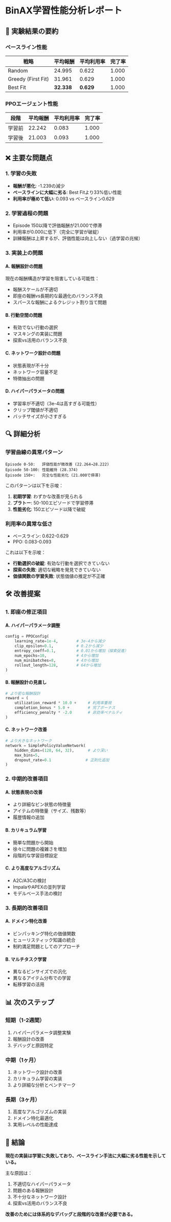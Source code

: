 # BinAX学習性能分析レポート

## 🚨 実験結果の要約

### ベースライン性能
| 戦略 | 平均報酬 | 平均利用率 | 完了率 |
|------|----------|------------|---------|
| Random | 24.995 | 0.622 | 1.000 |
| Greedy (First Fit) | 31.961 | 0.629 | 1.000 |
| Best Fit | **32.338** | **0.629** | 1.000 |

### PPOエージェント性能
| 段階 | 平均報酬 | 平均利用率 | 完了率 |
|------|----------|------------|---------|
| 学習前 | 22.242 | 0.083 | 1.000 |
| 学習後 | 21.003 | 0.093 | 1.000 |

## ❌ 主要な問題点

### 1. **学習の失敗**
- **報酬が悪化**: -1.239の減少
- **ベースラインに大幅に劣る**: Best Fitより33%低い性能
- **利用率が極めて低い**: 0.093 vs ベースライン0.629

### 2. **学習過程の問題**
- Episode 150以降で評価報酬が21.000で停滞
- 利用率が0.000に低下（完全に学習が破綻）
- 訓練報酬は上昇するが、評価性能は向上しない（過学習の兆候）

### 3. **実装上の問題**

#### A. 報酬設計の問題
現在の報酬構造が学習を阻害している可能性：
- 報酬スケールが不適切
- 即座の報酬vs長期的な最適化のバランス不良
- スパースな報酬によるクレジット割り当て問題

#### B. 行動空間の問題
- 有効でない行動の選択
- マスキングの実装に問題
- 探索vs活用のバランス不良

#### C. ネットワーク設計の問題
- 状態表現が不十分
- ネットワーク容量不足
- 特徴抽出の問題

#### D. ハイパーパラメータの問題
- 学習率が不適切（3e-4は高すぎる可能性）
- クリップ閾値が不適切
- バッチサイズが小さすぎる

## 🔍 詳細分析

### 学習曲線の異常パターン
```
Episode 0-50:   評価性能が微改善 (22.264→28.222)
Episode 50-100: 性能維持 (28.374)
Episode 150+:   完全な性能劣化 (21.000で停滞)
```

このパターンは以下を示唆：
1. **初期学習**: わずかな改善が見られる
2. **プラトー**: 50-100エピソードで学習停滞
3. **性能劣化**: 150エピソード以降で破綻

### 利用率の異常な低さ
- ベースライン: 0.622-0.629
- PPO: 0.083-0.093

これは以下を示唆：
- **行動選択の破綻**: 有効な行動を選択できていない
- **探索の失敗**: 適切な戦略を発見できていない
- **価値関数の学習失敗**: 状態価値の推定が不正確

## 🛠️ 改善提案

### 1. **即座の修正項目**

#### A. ハイパーパラメータ調整
```python
config = PPOConfig(
    learning_rate=1e-4,        # 3e-4から減少
    clip_epsilon=0.1,          # 0.2から減少
    entropy_coeff=0.1,         # 0.01から増加（探索促進）
    num_epochs=10,             # 4から増加
    num_minibatches=8,         # 4から増加
    rollout_length=128,        # 64から増加
)
```

#### B. 報酬設計の見直し
```python
# より密な報酬設計
reward = (
    utilization_reward * 10.0 +     # 利用率重視
    completion_bonus * 5.0 +        # 完了ボーナス
    efficiency_penalty * -2.0       # 非効率ペナルティ
)
```

#### C. ネットワーク改善
```python
# より大きなネットワーク
network = SimplePolicyValueNetwork(
    hidden_dims=(128, 64, 32),      # より深い
    max_bins=5,
    dropout_rate=0.1               # 正則化追加
)
```

### 2. **中期的改善項目**

#### A. 状態表現の改善
- より詳細なビン状態の特徴量
- アイテムの特徴量（サイズ、残数等）
- 履歴情報の追加

#### B. カリキュラム学習
- 簡単な問題から開始
- 徐々に問題の複雑さを増加
- 段階的な学習目標設定

#### C. より高度なアルゴリズム
- A2C/A3Cの検討
- ImpalaやAPEXの並列学習
- モデルベース手法の検討

### 3. **長期的改善項目**

#### A. ドメイン特化改善
- ビンパッキング特化の価値関数
- ヒューリスティック知識の統合
- 制約満足問題としてのアプローチ

#### B. マルチタスク学習
- 異なるビンサイズでの汎化
- 異なるアイテム分布での学習
- 転移学習の活用

## 📊 次のステップ

### 短期（1-2週間）
1. ハイパーパラメータ調整実験
2. 報酬設計の改善
3. デバッグと原因特定

### 中期（1ヶ月）
1. ネットワーク設計の改善
2. カリキュラム学習の実装
3. より詳細な分析とベンチマーク

### 長期（3ヶ月）
1. 高度なアルゴリズムの実装
2. ドメイン特化最適化
3. 実用レベルの性能達成

## 🎯 結論

**現在の実装は学習に失敗しており、ベースライン手法に大幅に劣る性能を示している。**

主な原因は：
1. 不適切なハイパーパラメータ
2. 問題のある報酬設計
3. 不十分なネットワーク設計
4. 探索vs活用のバランス不良

**改善のためには体系的なデバッグと段階的な改善が必要である。**
